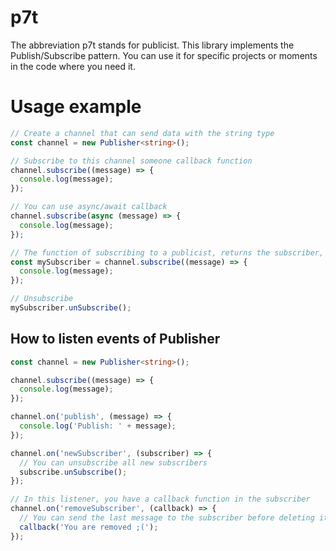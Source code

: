 # p7t

The abbreviation p7t stands for publicist. This library implements the Publish/Subscribe pattern. You can use it for specific projects or moments in the code where you need it.

# Usage example

```ts
// Create a channel that can send data with the string type
const channel = new Publisher<string>();

// Subscribe to this channel someone callback function
channel.subscribe((message) => {
  console.log(message);
});

// You can use async/await callback
channel.subscribe(async (message) => {
  console.log(message);
});

// The function of subscribing to a publicist, returns the subscriber, you can call the subscriber a function that will unsubscribe from the publicist
const mySubscriber = channel.subscribe((message) => {
  console.log(message);
});

// Unsubscribe
mySubscriber.unSubscribe();
```

## How to listen events of Publisher

```ts
const channel = new Publisher<string>();

channel.subscribe((message) => {
  console.log(message);
});

channel.on('publish', (message) => {
  console.log('Publish: ' + message);
});

channel.on('newSubscriber', (subscriber) => {
  // You can unsubscribe all new subscribers
  subscribe.unSubscribe();
});

// In this listener, you have a callback function in the subscriber
channel.on('removeSubscriber', (callback) => {
  // You can send the last message to the subscriber before deleting it
  callback('You are removed ;(');
});
```
